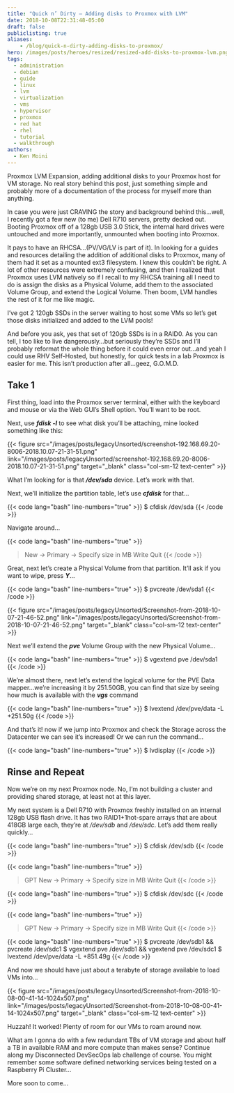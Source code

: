```yaml
---
title: "Quick n’ Dirty – Adding disks to Proxmox with LVM"
date: 2018-10-08T22:31:48-05:00
draft: false
publiclisting: true
aliases:
    - /blog/quick-n-dirty-adding-disks-to-proxmox/
hero: /images/posts/heroes/resized/resized-add-disks-to-proxmox-lvm.png
tags: 
  - administration
  - debian
  - guide
  - linux
  - lvm
  - virtualization
  - vms
  - hypervisor
  - proxmox
  - red hat
  - rhel
  - tutorial
  - walkthrough
authors:
  - Ken Moini
---
```


Proxmox LVM Expansion, adding additional disks to your Proxmox host for VM storage.  No real story behind this post, just something simple and probably more of a documentation of the process for myself more than anything.

In case you were just CRAVING the story and background behind this…well, I recently got a few new (to me) Dell R710 servers, pretty decked out.  Booting Proxmox off of a 128gb USB 3.0 Stick, the internal hard drives were untouched and more importantly, unmounted when booting into Proxmox.

It pays to have an RHCSA…(PV/VG/LV is part of it).  In looking for a guides and resources detailing the addition of additional disks to Proxmox, many of them had it set as a mounted ext3 filesystem.  I knew this couldn’t be right.  A lot of other resources were extremely confusing, and then I realized that Proxmox uses LVM natively so if I recall to my RHCSA training all I need to do is assign the disks as a Physical Volume, add them to the associated Volume Group, and extend the Logical Volume.  Then boom, LVM handles the rest of it for me like magic.

I’ve got 2 120gb SSDs in the server waiting to host some VMs so let’s get those disks initialized and added to the LVM pools!

And before you ask, yes that set of 120gb SSDs is in a RAID0.  As you can tell, I too like to live dangerously…but seriously they’re SSDs and I’ll probably reformat the whole thing before it could even error out…and yeah I could use RHV Self-Hosted, but honestly, for quick tests in a lab Proxmox is easier for me.  This isn’t production after all…geez, G.O.M.D.

## Take 1

First thing, load into the Proxmox server terminal, either with the keyboard and mouse or via the Web GUI’s Shell option.  You’ll want to be root.

Next, use ***fdisk -l*** to see what disk you’ll be attaching, mine looked something like this:

{{< figure src="/images/posts/legacyUnsorted/screenshot-192.168.69.20-8006-2018.10.07-21-31-51.png" link="/images/posts/legacyUnsorted/screenshot-192.168.69.20-8006-2018.10.07-21-31-51.png" target="_blank" class="col-sm-12 text-center" >}}

What I’m looking for is that ***/dev/sda*** device.  Let’s work with that.

Next, we’ll initialize the partition table, let’s use ***cfdisk*** for that...

{{< code lang="bash" line-numbers="true" >}}
$ cfdisk /dev/sda
{{< /code >}}

Navigate around...

{{< code lang="bash" line-numbers="true" >}}
> New -> Primary -> Specify size in MB
> Write
> Quit
{{< /code >}}

Great, next let’s create a Physical Volume from that partition.  It’ll ask if you want to wipe, press ***Y***...

{{< code lang="bash" line-numbers="true" >}}
$ pvcreate /dev/sda1
{{< /code >}}

{{< figure src="/images/posts/legacyUnsorted/Screenshot-from-2018-10-07-21-46-52.png" link="/images/posts/legacyUnsorted/Screenshot-from-2018-10-07-21-46-52.png" target="_blank" class="col-sm-12 text-center" >}}

Next we’ll extend the ***pve*** Volume Group with the new Physical Volume…

{{< code lang="bash" line-numbers="true" >}}
$ vgextend pve /dev/sda1
{{< /code >}}

We’re almost there, next let’s extend the logical volume for the PVE Data mapper…we’re increasing it by 251.50GB, you can find that size by seeing how much is available with the ***vgs*** command

{{< code lang="bash" line-numbers="true" >}}
$ lvextend /dev/pve/data -L +251.50g
{{< /code >}}

And that’s it! now if we jump into Proxmox and check the Storage across the Datacenter we can see it’s increased!  Or we can run the command...

{{< code lang="bash" line-numbers="true" >}}
$ lvdisplay
{{< /code >}}

## Rinse and Repeat

Now we’re on my next Proxmox node.  No, I’m not building a cluster and providing shared storage, at least not at this layer.

My next system is a Dell R710 with Proxmox freshly installed on an internal 128gb USB flash drive.  It has two RAID1+1hot-spare arrays that are about 418GB large each, they’re at */dev/sdb* and */dev/sdc*.  Let’s add them really quickly...

{{< code lang="bash" line-numbers="true" >}}
$ cfdisk /dev/sdb
{{< /code >}}

{{< code lang="bash" line-numbers="true" >}}
> GPT
> New -> Primary -> Specify size in MB
> Write
> Quit
{{< /code >}}

{{< code lang="bash" line-numbers="true" >}}
$ cfdisk /dev/sdc
{{< /code >}}

{{< code lang="bash" line-numbers="true" >}}
> GPT
> New -> Primary -> Specify size in MB
> Write
> Quit
{{< /code >}}

{{< code lang="bash" line-numbers="true" >}}
$ pvcreate /dev/sdb1 && pvcreate /dev/sdc1
$ vgextend pve /dev/sdb1 && vgextend pve /dev/sdc1
$ lvextend /dev/pve/data -L +851.49g
{{< /code >}}

And now we should have just about a terabyte of storage available to load VMs into...

{{< figure src="/images/posts/legacyUnsorted/Screenshot-from-2018-10-08-00-41-14-1024x507.png" link="/images/posts/legacyUnsorted/Screenshot-from-2018-10-08-00-41-14-1024x507.png" target="_blank" class="col-sm-12 text-center" >}}

Huzzah!  It worked!  Plenty of room for our VMs to roam around now.

What am I gonna do with a few redundant TBs of VM storage and about half a TB in available RAM and more compute than makes sense?  Continue along my Disconnected DevSecOps lab challenge of course.  You might remember some software defined networking services being tested on a Raspberry Pi Cluster...

More soon to come...